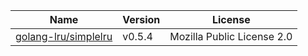 Name|Version|License
---|---|---
[golang-lru/simplelru](https://github.com/hashicorp/golang-lru)|v0.5.4|Mozilla Public License 2.0
